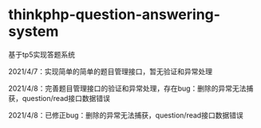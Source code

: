 # thinkphp-question-answering-system
基于tp5实现答题系统

2021/4/7：实现简单的简单的题目管理接口，暂无验证和异常处理

2021/4/8：完善题目管理接口的验证和异常处理，存在bug：删除的异常无法捕获，question/read接口数据错误

2021/4/8：已修正bug：删除的异常无法捕获，question/read接口数据错误
